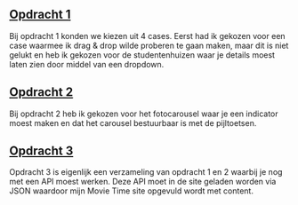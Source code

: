 
## [Opdracht 1](https://evatissink.github.io/Frontend-voor-designers/opdracht%201/)
Bij opdracht 1 konden we kiezen uit 4 cases. Eerst had ik gekozen voor een case waarmee ik drag & drop wilde proberen te gaan maken, maar dit is niet gelukt en heb ik gekozen voor de studentenhuizen waar je details moest laten zien door middel van een dropdown.

## [Opdracht 2](https://evatissink.github.io/Frontend-voor-designers/opdracht%202/)
Bij opdracht 2 heb ik gekozen voor het fotocarousel waar je een indicator moest maken en dat het carousel bestuurbaar is met de pijltoetsen.

## [Opdracht 3](https://evatissink.github.io/Frontend-voor-designers/opdracht%203/)
Opdracht 3 is eigenlijk een verzameling van opdracht 1 en 2 waarbij je nog met een API moest werken. Deze API moet in de site geladen
worden via JSON waardoor mijn Movie Time site opgevuld wordt met content.

